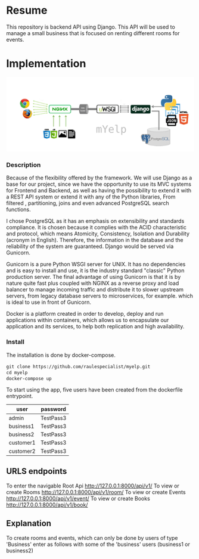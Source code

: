 # Resume

This repository is backend API using Django. This API will be used to manage a small business that is focused on renting different rooms for events.


# Implementation
![Graphic description](https://github.com/raulespecialist/myelp/blob/a956e72cf3277722820098d4fb8f0a4289556c4b/description.png)
### Description
Because of the flexibility offered by the framework. We will use Django as a base for our project, since we have the opportunity to use its MVC systems for Frontend and Backend, as well as having the possibility to extend it with a REST API system or extend it with any of the Python libraries, From filtered , partitioning, joins and even advanced PostgreSQL search functions.

I chose PostgreSQL as it has an emphasis on extensibility and standards compliance. It is chosen because it complies with the ACID characteristic and protocol, which means Atomicity, Consistency, Isolation and Durability (acronym in English). Therefore, the information in the database and the reliability of the system are guaranteed. Django would be served via Gunicorn.

Gunicorn is a pure Python WSGI server for UNIX. It has no dependencies and is easy to install and use, it is the industry standard "classic" Python production server. The final advantage of using Gunicorn is that it is by nature quite fast plus coupled with NGINX as a reverse proxy and load balancer to manage incoming traffic and distribute it to slower upstream servers, from legacy database servers to microservices, for example. which is ideal to use in front of Gunicorn.

 Docker is a platform created in order to develop, deploy and run applications within containers, which allows us to encapsulate our application and its services, to help both replication and high availability.

### Install
The installation is done by docker-compose.

    git clone https://github.com/raulespecialist/myelp.git
    cd myelp
    docker-compose up

To start using the app, five users have been created from the dockerfile entrypoint.

| user | password |
|-------|-------|
| admin | TestPass3 |
| business1 | TestPass3 |
| business2 | TestPass3 |
| customer1 | TestPass3 |
| customer2 | TestPass3 |


## URLS endpoints
To enter the navigable Root Api http://127.0.0.1:8000/api/v1/
To view or create Rooms http://127.0.0.1:8000/api/v1/room/
To view or create Events http://127.0.0.1:8000/api/v1/event/
To view or create Books http://127.0.0.1:8000/api/v1/book/

## Explanation
To create rooms and events, which can only be done by users of type 'Business' enter as follows with some of the 'business' users (business1 or business2)
